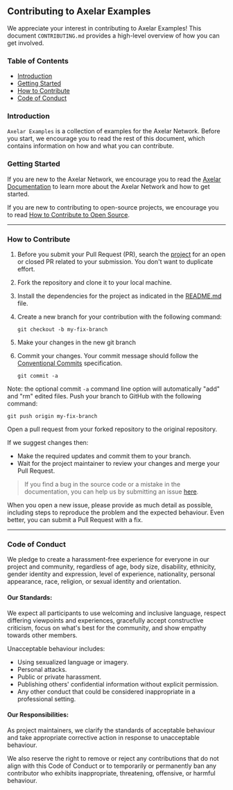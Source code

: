 ## Contributing to Axelar Examples

We appreciate your interest in contributing to Axelar Examples! This document `CONTRIBUTING.md` provides a high-level overview of how you can get involved.

### Table of Contents
  * [Introduction](#introduction)
  * [Getting Started](#getting-started)
  * [How to Contribute](#how-to-contribute)
  * [Code of Conduct](#code-of-conduct)

### Introduction

`Axelar Examples` is a collection of examples for the Axelar Network. Before you start, we encourage you to read the rest of this document, which contains information on how and what you can contribute.

### Getting Started

If you are new to the Axelar Network, we encourage you to read the [Axelar Documentation](https://docs.axelar.network/) to learn more about the Axelar Network and how to get started. 

If you are new to contributing to open-source projects, we encourage you to read [How to Contribute to Open Source](https://opensource.guide/how-to-contribute/).

---
### How to Contribute

1. Before you submit your Pull Request (PR), search the [project](https://github.com/axelarnetwork/axelar-examples/pulls) for an open or closed PR related to your submission. You don't want to duplicate effort.
2. Fork the repository and clone it to your local machine.
3. Install the dependencies for the project as indicated in the [README.md](https://github.com/axelarnetwork/axelar-examples#readme) file.
4. Create a new branch for your contribution with the following command:

   ```shell
   git checkout -b my-fix-branch
   ```
5. Make your changes in the new git branch 
6. Commit your changes. Your commit message should follow the [Conventional Commits](https://www.conventionalcommits.org/en/v1.0.0/) specification.

   ```shell
   git commit -a
   ```
Note: the optional commit `-a` command line option will automatically "add" and "rm" edited files. Push your branch to GitHub with the following command: 

   ```shell
   git push origin my-fix-branch
   ```
Open a pull request from your forked repository to the original repository.

If we suggest changes then:
   * Make the required updates and commit them to your branch.
   * Wait for the project maintainer to review your changes and merge your Pull Request.


> If you find a bug in the source code or a mistake in the documentation, you can help us by submitting an issue [here](https://github.com/axelarnetwork/axelar-examples/issues/new/choose).

When you open a new issue, please provide as much detail as possible, including steps to reproduce the problem and the expected behaviour. Even better, you can submit a Pull Request with a fix.

---
### Code of Conduct

We pledge to create a harassment-free experience for everyone in our project and community, regardless of age, body size, disability, ethnicity, gender identity and expression, level of experience, nationality, personal appearance, race, religion, or sexual identity and orientation.

#### Our Standards:
We expect all participants to use welcoming and inclusive language, respect differing viewpoints and experiences, gracefully accept constructive criticism, focus on what's best for the community, and show empathy towards other members. 

Unacceptable behaviour includes:
- Using sexualized language or imagery.
- Personal attacks.
- Public or private harassment.
- Publishing others' confidential information without explicit permission.
- Any other conduct that could be considered inappropriate in a professional setting.

#### Our Responsibilities:
As project maintainers, we clarify the standards of acceptable behaviour and take appropriate corrective action in response to unacceptable behaviour. 

We also reserve the right to remove or reject any contributions that do not align with this Code of Conduct or to temporarily or permanently ban any contributor who exhibits inappropriate, threatening, offensive, or harmful behaviour.
